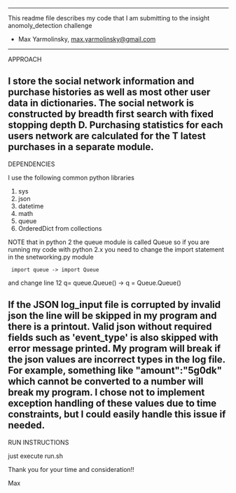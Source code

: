 -------------------------------------------------------------------------------------------------
This readme file describes my code that I am submitting to the insight anomoly_detection challenge
 - Max Yarmolinsky, max.yarmolinsky@gmail.com
-------------------------------------------------------------------------------------------------

APPROACH

 I store the social network information and purchase histories as well as most other user data in dictionaries.
The social network is constructed by breadth first search with fixed stopping depth D. Purchasing statistics for each users network are calculated for the T latest purchases in a separate module. 
--------------------------------------------------------------------------------------------------------------------

DEPENDENCIES

I use the following common python libraries
1. sys  
 2. json
3. datetime               
4. math
5. queue 
6. OrderedDict  from collections                                                   
                                                    
NOTE that in python 2 the queue module is called Queue so if you are running my code with python 2.x you need to
    change the import statement in the snetworking.py module 
    
     import queue -> import Queue
and change line 12 
     q= queue.Queue() -> q = Queue.Queue()
    
If the JSON log_input file is corrupted by invalid json the line will be skipped in my program and there is a printout. Valid json without required fields such as 'event_type' is also skipped with error message printed. My program will break if the json values are incorrect types in the log file. For example, something like "amount":"5g0dk" which cannot be converted to a number will break my program. I chose not to implement exception handling of these values due to time constraints, but I could easily handle this issue if needed.
---------------------------------------------------------------------------------------------------------------------

RUN INSTRUCTIONS

just execute run.sh

Thank you for your time and consideration!!

Max
